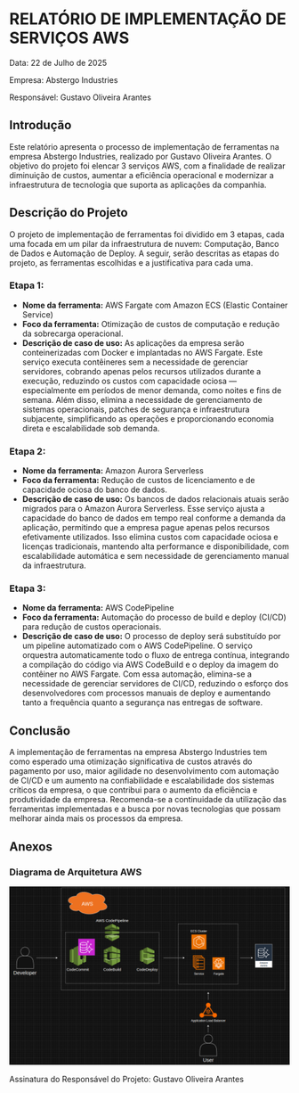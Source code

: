 # RELATÓRIO DE IMPLEMENTAÇÃO DE SERVIÇOS AWS
Data: 22 de Julho de 2025

Empresa: Abstergo Industries

Responsável: Gustavo Oliveira Arantes

## Introdução
Este relatório apresenta o processo de implementação de ferramentas na empresa Abstergo Industries, realizado por Gustavo Oliveira Arantes. O objetivo do projeto foi elencar 3 serviços AWS, com a finalidade de realizar diminuição de custos, aumentar a eficiência operacional e modernizar a infraestrutura de tecnologia que suporta as aplicações da companhia.

## Descrição do Projeto
O projeto de implementação de ferramentas foi dividido em 3 etapas, cada uma focada em um pilar da infraestrutura de nuvem: Computação, Banco de Dados e Automação de Deploy. A seguir, serão descritas as etapas do projeto, as ferramentas escolhidas e a justificativa para cada uma.

### Etapa 1:
- **Nome da ferramenta:** AWS Fargate com Amazon ECS (Elastic Container Service)
- **Foco da ferramenta:** Otimização de custos de computação e redução da sobrecarga operacional.
- **Descrição de caso de uso:** As aplicações da empresa serão conteinerizadas com Docker e implantadas no AWS Fargate. Este serviço executa contêineres sem a necessidade de gerenciar servidores, cobrando apenas pelos recursos utilizados durante a execução, reduzindo os custos com capacidade ociosa — especialmente em períodos de menor demanda, como noites e fins de semana. Além disso, elimina a necessidade de gerenciamento de sistemas operacionais, patches de segurança e infraestrutura subjacente, simplificando as operações e proporcionando economia direta e escalabilidade sob demanda.

### Etapa 2:
- **Nome da ferramenta:** Amazon Aurora Serverless
- **Foco da ferramenta:** Redução de custos de licenciamento e de capacidade ociosa do banco de dados.
- **Descrição de caso de uso:** Os bancos de dados relacionais atuais serão migrados para o Amazon Aurora Serverless. Esse serviço ajusta a capacidade do banco de dados em tempo real conforme a demanda da aplicação, permitindo que a empresa pague apenas pelos recursos efetivamente utilizados. Isso elimina custos com capacidade ociosa e licenças tradicionais, mantendo alta performance e disponibilidade, com escalabilidade automática e sem necessidade de gerenciamento manual da infraestrutura.

### Etapa 3:
- **Nome da ferramenta:** AWS CodePipeline
- **Foco da ferramenta:** Automação do processo de build e deploy (CI/CD) para redução de custos operacionais.
- **Descrição de caso de uso:** O processo de deploy será substituído por um pipeline automatizado com o AWS CodePipeline. O serviço orquestra automaticamente todo o fluxo de entrega contínua, integrando a compilação do código via AWS CodeBuild e o deploy da imagem do contêiner no AWS Fargate. Com essa automação, elimina-se a necessidade de gerenciar servidores de CI/CD, reduzindo o esforço dos desenvolvedores com processos manuais de deploy e aumentando tanto a frequência quanto a segurança nas entregas de software.

## Conclusão
A implementação de ferramentas na empresa Abstergo Industries tem como esperado uma otimização significativa de custos através do pagamento por uso, maior agilidade no desenvolvimento com automação de CI/CD e um aumento na confiabilidade e escalabilidade dos sistemas críticos da empresa, o que contribui para o aumento da eficiência e produtividade da empresa. Recomenda-se a continuidade da utilização das ferramentas implementadas e a busca por novas tecnologias que possam melhorar ainda mais os processos da empresa.

## Anexos
### Diagrama de Arquitetura AWS
![Diagrama da Arquitetura AWS](aws.png)

Assinatura do Responsável do Projeto:
Gustavo Oliveira Arantes

